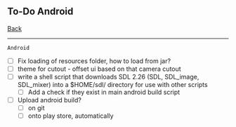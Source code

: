 To-Do Android
-----

[Back](todo-main.md)

-----

`Android`

- [ ] Fix loading of resources folder, how to load from jar?
- [ ] theme for cutout - offset ui based on that camera cutout
- [ ] write a shell script that downloads SDL 2.26 (SDL, SDL_image, SDL_mixer) into a $HOME/sdl/ directory for use with other scripts
    - [ ] Add a check if they exist in main android build script
- [ ] Upload android build?
    - [ ] on git
    - [ ] onto play store, automatically